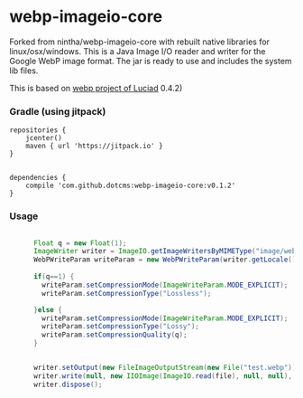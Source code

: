 # webp-imageio-core
Forked from nintha/webp-imageio-core with rebuilt native libraries for linux/osx/windows. This is a 
Java Image I/O reader and writer for the Google WebP image format.  The jar is ready to use and includes the system lib files.

This is based on [webp project of Luciad](https://bitbucket.org/luciad/webp-imageio) 0.4.2) 

### Gradle  (using jitpack)


```
repositories {
    jcenter()
    maven { url 'https://jitpack.io' }
}


dependencies {
    compile 'com.github.dotcms:webp-imageio-core:v0.1.2'
}
```

### Usage

```java

      Float q = new Float(1);
      ImageWriter writer = ImageIO.getImageWritersByMIMEType("image/webp").next();
      WebPWriteParam writeParam = new WebPWriteParam(writer.getLocale());
      
      if(q==1) {
        writeParam.setCompressionMode(ImageWriteParam.MODE_EXPLICIT);
        writeParam.setCompressionType("Lossless");

      }else {
        writeParam.setCompressionMode(ImageWriteParam.MODE_EXPLICIT);
        writeParam.setCompressionType("Lossy");
        writeParam.setCompressionQuality(q);
      }


      writer.setOutput(new FileImageOutputStream(new File("test.webp")));
      writer.write(null, new IIOImage(ImageIO.read(file), null, null), writeParam);
      writer.dispose();
```
